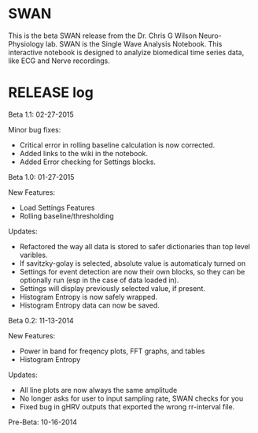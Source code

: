 SWAN
====

This is the beta SWAN release from the Dr. Chris G Wilson Neuro-Physiology lab. 
SWAN is the Single Wave Analysis Notebook. This interactive notebook is designed to analyize biomedical time series data, like ECG and Nerve recordings. 

RELEASE log
===
Beta 1.1: 02-27-2015

Minor bug fixes:
- Critical error in rolling baseline calculation is now corrected.
- Added links to the wiki in the notebook.
- Added Error checking for Settings blocks.

Beta 1.0: 01-27-2015

New Features:
- Load Settings Features 
- Rolling baseline/thresholding 

Updates:
- Refactored the way all data is stored to safer dictionaries than top level varibles. 
- If savitzky-golay is selected, absolute value is automaticaly turned on
- Settings for event detection are now their own blocks, so they can be optionally run (esp in the case of data loaded in). 
- Settings will display previously selected value, if present.
- Histogram Entropy is now safely wrapped. 
- Histogram Entropy data can now be saved. 

Beta 0.2: 11-13-2014

New Features: 
- Power in band for freqency plots, FFT graphs, and tables
- Histogram Entropy

Updates:
- All line plots are now always the same amplitude
- No longer asks for user to input sampling rate, SWAN checks for you
- Fixed bug in gHRV outputs that exported the wrong rr-interval file.

Pre-Beta: 10-16-2014
